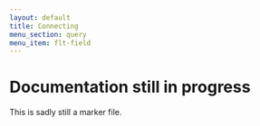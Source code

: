 ```yaml
---
layout: default
title: Connecting
menu_section: query
menu_item: flt-field
---
```



# Documentation still in progress

This is sadly still a marker file.

